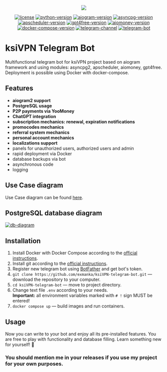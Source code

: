 <div align="center">
   <img src="https://github.com/exmanka/ksiVPN-telegram-bot/assets/74555362/38b4bf5b-bfa8-4904-b8e8-4c492c4eb872"/>
</div>

<div align="center">

[![license](https://img.shields.io/github/license/exmanka/ksiVPN-telegram-bot?style=flat-square&color=green)](https://github.com/exmanka/ksiVPN-telegram-bot/blob/main/LICENSE)
[![python-version](https://img.shields.io/badge/python-3.10-royalblue?style=flat-square)](https://github.com/exmanka/ksiVPN-telegram-bot/releases)
[![aiogram-version](https://img.shields.io/badge/aiogram-2.25.1-royalblue?style=flat-square)](https://github.com/exmanka/ksiVPN-telegram-bot/releases)
[![asyncpg-version](https://img.shields.io/badge/asyncpg-0.29.0-blue?style=flat-square)](https://github.com/MagicStack/asyncpg)
[![apscheduler-version](https://img.shields.io/badge/apscheduler-3.10.4-blue?style=flat-square)](https://github.com/agronholm/apscheduler)
[![gpt4free-version](https://img.shields.io/badge/gpt4free-0.1.9.3-blue?style=flat-square)](https://github.com/hiddify/hiddify-next/)
[![aiomoney-version](https://img.shields.io/badge/aiomoney-forked-blue?style=flat-square)](https://github.com/fofmow/aiomoney)
[![docker-compose-version](https://img.shields.io/badge/Docker_Compose-2.21.0-blue?style=flat-square)](https://docs.docker.com/compose/release-notes/)
[![telegram-channel](https://img.shields.io/endpoint?label=Channel&style=flat-square&url=https%3A%2F%2Ftg.sumanjay.workers.dev%2F%2Bxkh2-7JJQ183YzJi&color=%2326A5E4)](https://t.me/+VocvIz4dZaAyNjE6)
[![telegram-bot](https://img.shields.io/badge/Enjoy-ksiVPN_bot-limegreen?style=flat-square&logo=telegram)](https://t.me/ksiVPN_bot)

</div>

# ksiVPN Telegram Bot
Multifunctional telegram bot for ksiVPN project based on aiogram framework and using modules: asyncpg2, apscheduler, aiomoney, gpt4free. Deployment is possible using Docker with docker-compose.

## Features
- __aiogram2 support__
- __PostgreSQL usage__
- __P2P payments via YooMoney__
- __ChatGPT integration__
- __subscription mechanics: renewal, expiration notifications__
- __promocodes mechanics__
- __referral system mechanics__
- __personal account mechanics__
- __localizations support__
- panels for unauthorized users, authorized users and admin
- rapid deployment via Docker
- database backups via bot
- asynchronous code
- logging

## Use Case diagram
Use Case diagram can be found [here](https://github.com/exmanka/ksiVPN-telegram-bot/assets/74555362/36163ea2-810c-4a70-b97a-cb54df6b8a60).

## PostgreSQL database diagram
[![db-diagram](https://github.com/exmanka/ksiVPN-telegram-bot/assets/74555362/4eaae2bc-8742-41ba-9c3a-b6afed4479bd)](https://drawsql.app/teams/trycatch-1/diagrams/tgbot-postgres)

## Installation
1. Install Docker with Docker Compose according to the [official instructions](https://docs.docker.com/engine/install/).
2. Install git according to the [official instructions](https://git-scm.com/book/en/v2/Getting-Started-Installing-Git).
3. Register new telegram bot using [BotFather](https://t.me/BotFather) and get bot's token.
4. `git clone https://github.com/exmanka/ksiVPN-telegram-bot.git` — download the repository to your computer.
5. `cd ksiVPN-telegram-bot` — move to project directory.
6. Change text file `.env` according to your needs.  
   __Important:__ all environment variables marked with `# !` sign MUST be entered!
7. `docker compose up` — build images and run containers.

## Usage
Now you can write to your bot and enjoy all its pre-installed features. You are free to play with functionality and database filling. Learn something new for yourself! 🎉  
### You should mention me in your releases if you use my project for your own purposes.

